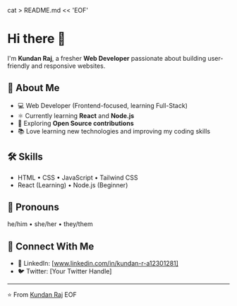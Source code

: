 cat > README.md << 'EOF'
# Hi there 👋  

I'm **Kundan Raj**, a fresher **Web Developer** passionate about building user-friendly and responsive websites.  

## 🚀 About Me
- 💻 Web Developer (Frontend-focused, learning Full-Stack)  
- ⚛️ Currently learning **React** and **Node.js**  
- 🌱 Exploring **Open Source contributions**  
- 📚 Love learning new technologies and improving my coding skills  

## 🛠️ Skills
- HTML • CSS • JavaScript • Tailwind CSS  
- React (Learning) • Node.js (Beginner)  

## 🔖 Pronouns
he/him • she/her • they/them  

## 🤝 Connect With Me
- 💼 LinkedIn: [www.linkedin.com/in/kundan-r-a12301281]  
- 🐦 Twitter: [Your Twitter Handle]  

---
⭐️ From [Kundan Raj](https://github.com/Rajkundan01)
EOF
